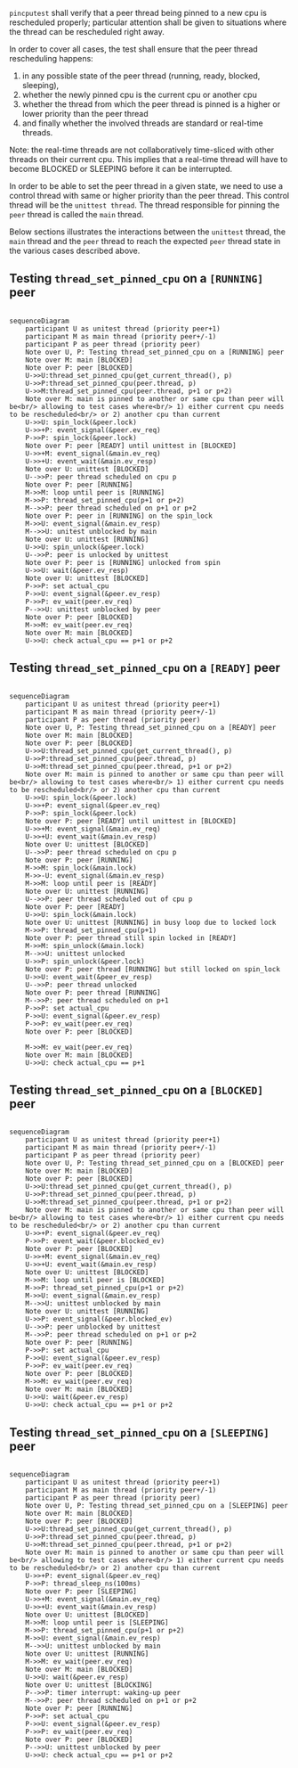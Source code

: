 `pincputest` shall verify that a peer thread being pinned to a new cpu is
rescheduled properly; particular attention shall be given to situations
where the thread can be rescheduled right away.

In order to cover all cases, the test shall ensure that the peer thread
rescheduling happens:
1. in any possible state of the peer thread (running, ready, blocked, sleeping),
2. whether the newly pinned cpu is the current cpu or another cpu
3. whether the thread from which the peer thread is pinned is a higher
   or lower priority than the peer thread
4. and finally whether the involved threads are standard or real-time threads.

Note: the real-time threads are not collaboratively time-sliced with other threads
on their current cpu. This implies that a real-time thread will have to become
BLOCKED or SLEEPING before it can be interrupted.

In order to be able to set the peer thread in a given state, we need to use
a control thread with same or higher priority than the peer thread.
This control thread will be the `unittest thread`. The thread responsible
for pinning the `peer` thread is called the `main` thread.

Below sections illustrates the interactions between the `unittest` thread, the `main` thread and the `peer` thread to reach the expected `peer` thread state in the various
cases described above.

## Testing `thread_set_pinned_cpu` on a `[RUNNING]` peer

```mermaid

sequenceDiagram
    participant U as unitest thread (priority peer+1)
    participant M as main thread (priority peer+/-1)
    participant P as peer thread (priority peer)
    Note over U, P: Testing thread_set_pinned_cpu on a [RUNNING] peer
    Note over M: main [BLOCKED]
    Note over P: peer [BLOCKED]
    U->>U:thread_set_pinned_cpu(get_current_thread(), p)
    U->>P:thread_set_pinned_cpu(peer.thread, p)
    U->>M:thread_set_pinned_cpu(peer.thread, p+1 or p+2)
    Note over M: main is pinned to another or same cpu than peer will be<br/> allowing to test cases where<br/> 1) either current cpu needs to be rescheduled<br/> or 2) another cpu than current
    U->>U: spin_lock(&peer.lock)
    U->>+P: event_signal(&peer.ev_req)
    P->>P: spin_lock(&peer.lock)
    Note over P: peer [READY] until unittest in [BLOCKED]
    U->>+M: event_signal(&main.ev_req)
    U->>+U: event_wait(&main.ev_resp)
    Note over U: unittest [BLOCKED]
    U-->>P: peer thread scheduled on cpu p
    Note over P: peer [RUNNING]
    M->>M: loop until peer is [RUNNING]
    M->>P: thread_set_pinned_cpu(p+1 or p+2)
    M-->>P: peer thread scheduled on p+1 or p+2
    Note over P: peer in [RUNNING] on the spin_lock
    M->>U: event_signal(&main.ev_resp)
    M-->>U: unitest unblocked by main
    Note over U: unittest [RUNNING]
    U->>U: spin_unlock(&peer.lock)
    U-->>P: peer is unlocked by unittest
    Note over P: peer is [RUNNING] unlocked from spin
    U->>U: wait(&peer.ev_resp)
    Note over U: unittest [BLOCKED]
    P->>P: set actual_cpu
    P->>U: event_signal(&peer.ev_resp)
    P->>P: ev_wait(peer.ev_req)
    P-->>U: unittest unblocked by peer
    Note over P: peer [BLOCKED]
    M->>M: ev_wait(peer.ev_req)
    Note over M: main [BLOCKED]
    U->>U: check actual_cpu == p+1 or p+2
```

## Testing `thread_set_pinned_cpu` on a `[READY]` peer

```mermaid

sequenceDiagram
    participant U as unitest thread (priority peer+1)
    participant M as main thread (priority peer+/-1)
    participant P as peer thread (priority peer)
    Note over U, P: Testing thread_set_pinned_cpu on a [READY] peer
    Note over M: main [BLOCKED]
    Note over P: peer [BLOCKED]
    U->>U:thread_set_pinned_cpu(get_current_thread(), p)
    U->>P:thread_set_pinned_cpu(peer.thread, p)
    U->>M:thread_set_pinned_cpu(peer.thread, p+1 or p+2)
    Note over M: main is pinned to another or same cpu than peer will be<br/> allowing to test cases where<br/> 1) either current cpu needs to be rescheduled<br/> or 2) another cpu than current
    U->>U: spin_lock(&peer.lock)
    U->>+P: event_signal(&peer.ev_req)
    P->>P: spin_lock(&peer.lock)
    Note over P: peer [READY] until unittest in [BLOCKED]
    U->>+M: event_signal(&main.ev_req)
    U->>+U: event_wait(&main.ev_resp)
    Note over U: unittest [BLOCKED]
    U-->>P: peer thread scheduled on cpu p
    Note over P: peer [RUNNING]
    M->>M: spin_lock(&main.lock)
    M->>-U: event_signal(&main.ev_resp)
    M->>M: loop until peer is [READY]
    Note over U: unittest [RUNNING]
    U-->>P: peer thread scheduled out of cpu p
    Note over P: peer [READY]
    U->>U: spin_lock(&main.lock)
    Note over U: unittest [RUNNING] in busy loop due to locked lock
    M->>P: thread_set_pinned_cpu(p+1)
    Note over P: peer thread still spin locked in [READY]
    M->>M: spin_unlock(&main.lock)
    M-->>U: unittest unlocked
    U->>P: spin_unlock(&peer.lock)
    Note over P: peer thread [RUNNING] but still locked on spin_lock
    U->>U: event_wait(&peer_ev_resp)
    U-->>P: peer thread unlocked
    Note over P: peer thread [RUNNING]
    M-->>P: peer thread scheduled on p+1
    P->>P: set actual_cpu
    P->>U: event_signal(&peer.ev_resp)
    P->>P: ev_wait(peer.ev_req)
    Note over P: peer [BLOCKED]

    M->>M: ev_wait(peer.ev_req)
    Note over M: main [BLOCKED]
    U->>U: check actual_cpu == p+1

```

## Testing `thread_set_pinned_cpu` on a `[BLOCKED]` peer

```mermaid

sequenceDiagram
    participant U as unitest thread (priority peer+1)
    participant M as main thread (priority peer+/-1)
    participant P as peer thread (priority peer)
    Note over U, P: Testing thread_set_pinned_cpu on a [BLOCKED] peer
    Note over M: main [BLOCKED]
    Note over P: peer [BLOCKED]
    U->>U:thread_set_pinned_cpu(get_current_thread(), p)
    U->>P:thread_set_pinned_cpu(peer.thread, p)
    U->>M:thread_set_pinned_cpu(peer.thread, p+1 or p+2)
    Note over M: main is pinned to another or same cpu than peer will be<br/> allowing to test cases where<br/> 1) either current cpu needs to be rescheduled<br/> or 2) another cpu than current
    U->>+P: event_signal(&peer.ev_req)
    P->>P: event_wait(&peer.blocked_ev)
    Note over P: peer [BLOCKED]
    U->>+M: event_signal(&main.ev_req)
    U->>+U: event_wait(&main.ev_resp)
    Note over U: unittest [BLOCKED]
    M->>M: loop until peer is [BLOCKED]
    M->>P: thread_set_pinned_cpu(p+1 or p+2)
    M->>U: event_signal(&main.ev_resp)
    M-->>U: unittest unblocked by main
    Note over U: unittest [RUNNING]
    U->>P: event_signal(&peer.blocked_ev)
    U-->>P: peer unblocked by unittest
    M-->>P: peer thread scheduled on p+1 or p+2
    Note over P: peer [RUNNING]
    P->>P: set actual_cpu
    P->>U: event_signal(&peer.ev_resp)
    P->>P: ev_wait(peer.ev_req)
    Note over P: peer [BLOCKED]
    M->>M: ev_wait(peer.ev_req)
    Note over M: main [BLOCKED]
    U->>U: wait(&peer.ev_resp)
    U->>U: check actual_cpu == p+1 or p+2

```

## Testing `thread_set_pinned_cpu` on a `[SLEEPING]` peer

```mermaid

sequenceDiagram
    participant U as unitest thread (priority peer+1)
    participant M as main thread (priority peer+/-1)
    participant P as peer thread (priority peer)
    Note over U, P: Testing thread_set_pinned_cpu on a [SLEEPING] peer
    Note over M: main [BLOCKED]
    Note over P: peer [BLOCKED]
    U->>U:thread_set_pinned_cpu(get_current_thread(), p)
    U->>P:thread_set_pinned_cpu(peer.thread, p)
    U->>M:thread_set_pinned_cpu(peer.thread, p+1 or p+2)
    Note over M: main is pinned to another or same cpu than peer will be<br/> allowing to test cases where<br/> 1) either current cpu needs to be rescheduled<br/> or 2) another cpu than current
    U->>+P: event_signal(&peer.ev_req)
    P->>P: thread_sleep_ns(100ms)
    Note over P: peer [SLEEPING]
    U->>+M: event_signal(&main.ev_req)
    U->>+U: event_wait(&main.ev_resp)
    Note over U: unittest [BLOCKED]
    M->>M: loop until peer is [SLEEPING]
    M->>P: thread_set_pinned_cpu(p+1 or p+2)
    M->>U: event_signal(&main.ev_resp)
    M-->>U: unittest unblocked by main
    Note over U: unittest [RUNNING]
    M->>M: ev_wait(peer.ev_req)
    Note over M: main [BLOCKED]
    U->>U: wait(&peer.ev_resp)
    Note over U: unittest [BLOCKING]
    P-->>P: timer interrupt: waking-up peer
    M-->>P: peer thread scheduled on p+1 or p+2
    Note over P: peer [RUNNING]
    P->>P: set actual_cpu
    P->>U: event_signal(&peer.ev_resp)
    P->>P: ev_wait(peer.ev_req)
    Note over P: peer [BLOCKED]
    P-->>U: unittest unblocked by peer
    U->>U: check actual_cpu == p+1 or p+2
```
